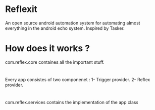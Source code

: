# Reflexit
An open source android automation system for automating almost everything in the android echo system. 
Inspired by Tasker.

# How does it works ?
com.reflex.core containes all the important stuff.
#
Every app consistes of two componenet :
  1- Trigger provider.
  2- Reflex provider.
#
com.reflex.services contains the implementation of the app class
